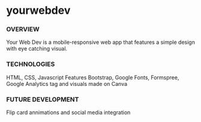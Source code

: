 # yourwebdev

### OVERVIEW
Your Web Dev is a mobile-responsive web app that features a simple design with eye catching visual.

### TECHNOLOGIES
HTML, CSS, Javascript
Features Bootstrap, Google Fonts, Formspree, Google Analytics tag and visuals made on Canva

### FUTURE DEVELOPMENT
Flip card annimations and social media integration
